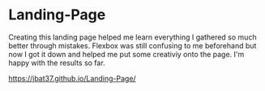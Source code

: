 # Landing-Page

Creating this landing page helped me learn everything I gathered so much better through mistakes. Flexbox was still confusing to me beforehand but now I got it down and helped me put some creativiy onto the page. I'm happy with the results so far.

https://jbat37.github.io/Landing-Page/
